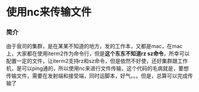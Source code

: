 # 使用nc来传输文件
### 简介
由于我司的集群，是在某某不知道的地方，发的工作本，又都是mac，在mac上，大家都在使用iterm2作为命令行，但是**这个东东不知道rz sz命令**，所幸可以配置一定的文件，让iterm2支持rz和sz命令，但是依然不好使，还好集群跟工作机，是可以ping通的，所以使用nc来进行文件传输，这个代码的毛病就是，要想传输文件，需要在发射端和接受端，同时运脚本，好气。。。但是，总算可以完成传输了

